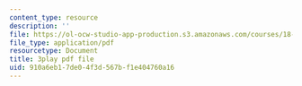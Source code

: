 ```yaml
---
content_type: resource
description: ''
file: https://ol-ocw-studio-app-production.s3.amazonaws.com/courses/18-217-graph-theory-and-additive-combinatorics-fall-2019/910a6eb17de04f3d567bf1e404760a16_BatYGepHsnc.pdf
file_type: application/pdf
resourcetype: Document
title: 3play pdf file
uid: 910a6eb1-7de0-4f3d-567b-f1e404760a16
---
```

